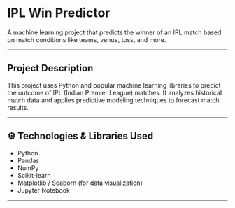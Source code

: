 # IPL Win Predictor

A machine learning project that predicts the winner of an IPL match based on match conditions like teams, venue, toss, and more.

---

##  Project Description

This project uses Python and popular machine learning libraries to predict the outcome of IPL (Indian Premier League) matches. It analyzes historical match data and applies predictive modeling techniques to forecast match results.

---

## ⚙️ Technologies & Libraries Used

- Python
- Pandas
- NumPy
- Scikit-learn
- Matplotlib / Seaborn (for data visualization)
- Jupyter Notebook

---




